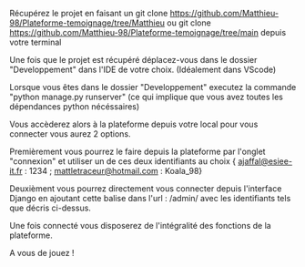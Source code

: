 Récupérez le projet en faisant un git clone https://github.com/Matthieu-98/Plateforme-temoignage/tree/Matthieu ou git clone https://github.com/Matthieu-98/Plateforme-temoignage/tree/main depuis votre terminal 

Une fois que le projet est récupéré déplacez-vous dans le dossier "Developpement" dans l'IDE de votre choix. (Idéalement dans VScode)

Lorsque vous êtes dans le dossier "Developpement" executez la commande "python manage.py runserver" (ce qui implique que vous avez toutes les dépendances python nécéssaires)

Vous accèderez alors à la plateforme depuis votre local pour vous connecter vous aurez 2 options.

Premièrement vous pourrez le faire depuis la plateforme par l'onglet "connexion" et utiliser un de ces deux identifiants au choix { ajaffal@esiee-it.fr : 1234 ; 	mattletraceur@hotmail.com : Koala_98}

Deuxièment vous pourrez directement vous connecter depuis l'interface Django en ajoutant cette balise dans l'url : /admin/ avec les identifiants tels que décris ci-dessus.

Une fois connecté vous disposerez de l'intégralité des fonctions de la plateforme.

A vous de jouez !
